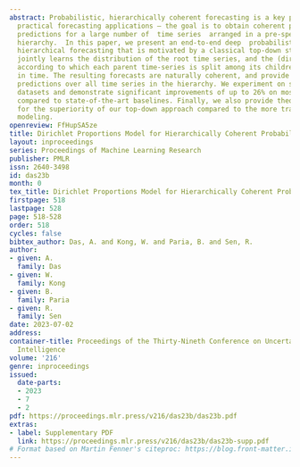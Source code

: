 ```yaml
---
abstract: Probabilistic, hierarchically coherent forecasting is a key problem in many
  practical forecasting applications – the goal is to obtain coherent probabilistic
  predictions for a large number of  time series  arranged in a pre-specified tree
  hierarchy.  In this paper, we present an end-to-end deep  probabilistic model for
  hierarchical forecasting that is motivated by a classical top-down strategy. It
  jointly learns the distribution of the root time series, and the (dirichlet) proportions
  according to which each parent time-series is split among its children at any point
  in time. The resulting forecasts are naturally coherent, and provide probabilistic
  predictions over all time series in the hierarchy. We experiment on several public
  datasets and demonstrate significant improvements of up to 26% on most datasets
  compared to state-of-the-art baselines. Finally, we also provide theoretical justification
  for the superiority of our top-down approach compared to the more traditional bottom-up
  modeling.
openreview: FfHupSA5ze
title: Dirichlet Proportions Model for Hierarchically Coherent Probabilistic Forecasting
layout: inproceedings
series: Proceedings of Machine Learning Research
publisher: PMLR
issn: 2640-3498
id: das23b
month: 0
tex_title: Dirichlet Proportions Model for Hierarchically Coherent Probabilistic Forecasting
firstpage: 518
lastpage: 528
page: 518-528
order: 518
cycles: false
bibtex_author: Das, A. and Kong, W. and Paria, B. and Sen, R.
author:
- given: A.
  family: Das
- given: W.
  family: Kong
- given: B.
  family: Paria
- given: R.
  family: Sen
date: 2023-07-02
address:
container-title: Proceedings of the Thirty-Nineth Conference on Uncertainty in Artificial
  Intelligence
volume: '216'
genre: inproceedings
issued:
  date-parts:
  - 2023
  - 7
  - 2
pdf: https://proceedings.mlr.press/v216/das23b/das23b.pdf
extras:
- label: Supplementary PDF
  link: https://proceedings.mlr.press/v216/das23b/das23b-supp.pdf
# Format based on Martin Fenner's citeproc: https://blog.front-matter.io/posts/citeproc-yaml-for-bibliographies/
---
```

